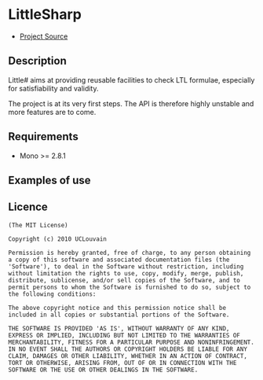 # LittleSharp

* [Project Source](http://github.com/ancailliau/little)

## Description
	
Little# aims at providing reusable facilities to check LTL formulae, especially for
satisfiability and validity.

The project is at its very first steps. The API is therefore highly unstable and more features are to come.

## Requirements

* Mono >= 2.8.1

## Examples of use

## Licence

    (The MIT License)

    Copyright (c) 2010 UCLouvain

    Permission is hereby granted, free of charge, to any person obtaining
    a copy of this software and associated documentation files (the
    'Software'), to deal in the Software without restriction, including
    without limitation the rights to use, copy, modify, merge, publish,
    distribute, sublicense, and/or sell copies of the Software, and to
    permit persons to whom the Software is furnished to do so, subject to
    the following conditions:

    The above copyright notice and this permission notice shall be
    included in all copies or substantial portions of the Software.

    THE SOFTWARE IS PROVIDED 'AS IS', WITHOUT WARRANTY OF ANY KIND,
    EXPRESS OR IMPLIED, INCLUDING BUT NOT LIMITED TO THE WARRANTIES OF
    MERCHANTABILITY, FITNESS FOR A PARTICULAR PURPOSE AND NONINFRINGEMENT.
    IN NO EVENT SHALL THE AUTHORS OR COPYRIGHT HOLDERS BE LIABLE FOR ANY
    CLAIM, DAMAGES OR OTHER LIABILITY, WHETHER IN AN ACTION OF CONTRACT,
    TORT OR OTHERWISE, ARISING FROM, OUT OF OR IN CONNECTION WITH THE
    SOFTWARE OR THE USE OR OTHER DEALINGS IN THE SOFTWARE.
